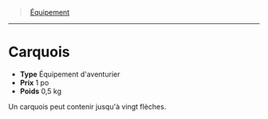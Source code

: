 ﻿---
!EquipmentItem
Type: Équipement d'aventurier
Price: 1 po
Weight: 0,5 kg
Id: equipment_hd.md#carquois
ParentLink: equipment_hd.md#Équipement
Name: Carquois
ParentName: Équipement
NameLevel: 1
Attributes:
  Name: Carquois
  Markdown: >+
    # <!--Name-->Carquois<!--/Name-->


    - **Type** <!--Type-->Équipement d'aventurier<!--/Type-->

    - **Prix** <!--Price-->1 po<!--/Price-->

    - **Poids** <!--Weight-->0,5 kg<!--/Weight-->


    Un carquois peut contenir jusqu'à vingt flèches.

  Type: Équipement d'aventurier
  Price: 1 po
  Weight: 0,5 kg
AttributesDictionary: >+
  Name: Carquois

  Markdown: >+

    # <!--Name-->Carquois<!--/Name-->





    - **Type** <!--Type-->Équipement d'aventurier<!--/Type-->



    - **Prix** <!--Price-->1 po<!--/Price-->



    - **Poids** <!--Weight-->0,5 kg<!--/Weight-->





    Un carquois peut contenir jusqu'à vingt flèches.



  Type: Équipement d'aventurier

  Price: 1 po

  Weight: 0,5 kg

---
> [Équipement](hd_equipment.md)

---

# Carquois

- **Type** Équipement d'aventurier
- **Prix** 1 po
- **Poids** 0,5 kg

Un carquois peut contenir jusqu'à vingt flèches.

